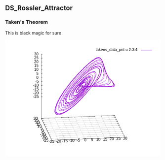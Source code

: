 ## DS_Rossler_Attractor


### Taken's Theorem

This is black magic for sure

![Reconstruction of the rossler attractor based on taken's theorem](https://github.com/gcontesini/DS_Rossler_Attractor/blob/master/rossler_takens_theorem.png)
